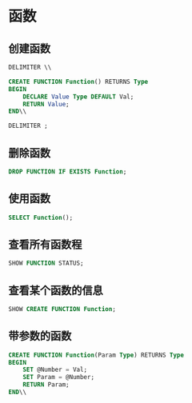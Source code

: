 # 函数

## 创建函数

``` SQL
DELIMITER \\

CREATE FUNCTION Function() RETURNS Type
BEGIN
    DECLARE Value Type DEFAULT Val;
    RETURN Value;
END\\

DELIMITER ;
```

## 删除函数

``` SQL
DROP FUNCTION IF EXISTS Function;
```

## 使用函数

``` SQL
SELECT Function();
```

## 查看所有函数程

``` SQL
SHOW FUNCTION STATUS;
```

## 查看某个函数的信息

``` SQL
SHOW CREATE FUNCTION Function;
```

## 带参数的函数

``` SQL
CREATE FUNCTION Function(Param Type) RETURNS Type
BEGIN
    SET @Number = Val;
    SET Param = @Number;
    RETURN Param;
END\\
```
